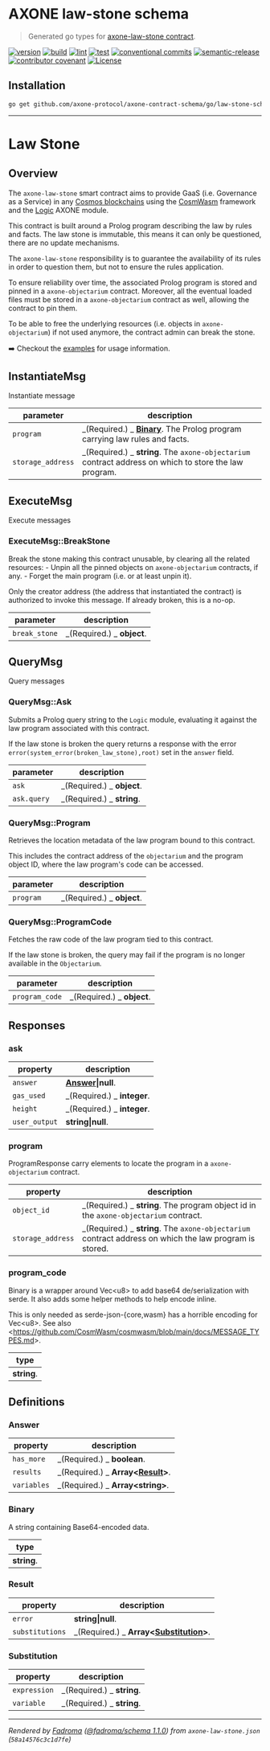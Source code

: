 # AXONE law-stone schema

> Generated go types for [axone-law-stone contract](https://github.com/axone-protocol/contracts/tree/v3.0.0-54-gb243e6d/contracts/axone-law-stone).

[![version](https://img.shields.io/github/v/release/axone-protocol/axone-contract-schema?style=for-the-badge&logo=github)](https://github.com/axone-protocol/axone-contract-schema/releases)
[![build](https://img.shields.io/github/actions/workflow/status/axone-protocol/axone-contract-schema/build.yml?branch=main&label=build&style=for-the-badge&logo=github)](https://github.com/axone-protocol/axone-contract-schema/actions/workflows/build.yml)
[![lint](https://img.shields.io/github/actions/workflow/status/axone-protocol/axone-contract-schema/lint.yml?branch=main&label=lint&style=for-the-badge&logo=github)](https://github.com/axone-protocol/axone-contract-schema/actions/workflows/lint.yml)
[![test](https://img.shields.io/github/actions/workflow/status/axone-protocol/axone-contract-schema/test.yml?branch=main&label=test&style=for-the-badge&logo=github)](https://github.com/axone-protocol/axone-contract-schema/actions/workflows/test.yml)
[![conventional commits](https://img.shields.io/badge/Conventional%20Commits-1.0.0-yellow.svg?style=for-the-badge&logo=conventionalcommits)](https://conventionalcommits.org)
[![semantic-release](https://img.shields.io/badge/%20%20%F0%9F%93%A6%F0%9F%9A%80-semantic--release-e10079.svg?style=for-the-badge)](https://github.com/semantic-release/semantic-release)
[![contributor covenant](https://img.shields.io/badge/Contributor%20Covenant-2.1-4baaaa.svg?style=for-the-badge)](https://github.com/axone-protocol/.github/blob/main/CODE_OF_CONDUCT.md)
[![License](https://img.shields.io/badge/License-BSD_3--Clause-blue.svg?style=for-the-badge)](https://opensource.org/licenses/BSD-3-Clause)

## Installation

```bash
go get github.com/axone-protocol/axone-contract-schema/go/law-stone-schema
```

---

# Law Stone

## Overview

The `axone-law-stone` smart contract aims to provide GaaS (i.e. Governance as a Service) in any [Cosmos blockchains](https://cosmos.network/) using the [CosmWasm](https://cosmwasm.com/) framework and the [Logic](https://docs.axone.xyz/modules/next/logic) AXONE module.

This contract is built around a Prolog program describing the law by rules and facts. The law stone is immutable, this means it can only be questioned, there are no update mechanisms.

The `axone-law-stone` responsibility is to guarantee the availability of its rules in order to question them, but not to ensure the rules application.

To ensure reliability over time, the associated Prolog program is stored and pinned in a `axone-objectarium` contract. Moreover, all the eventual loaded files must be stored in a `axone-objectarium` contract as well, allowing the contract to pin them.

To be able to free the underlying resources (i.e. objects in `axone-objectarium`) if not used anymore, the contract admin can break the stone.

➡️ Checkout the [examples](https://github.com/axone-protocol/contracts/tree/main/contracts/axone-law-stone/examples/) for usage information.

## InstantiateMsg

Instantiate message

| parameter         | description                                                                                            |
| ----------------- | ------------------------------------------------------------------------------------------------------ |
| `program`         | _(Required.) _ **[Binary](#binary)**. The Prolog program carrying law rules and facts.                 |
| `storage_address` | _(Required.) _ **string**. The `axone-objectarium` contract address on which to store the law program. |

## ExecuteMsg

Execute messages

### ExecuteMsg::BreakStone

Break the stone making this contract unusable, by clearing all the related resources: - Unpin all the pinned objects on `axone-objectarium` contracts, if any. - Forget the main program (i.e. or at least unpin it).

Only the creator address (the address that instantiated the contract) is authorized to invoke this message. If already broken, this is a no-op.

| parameter     | description                |
| ------------- | -------------------------- |
| `break_stone` | _(Required.) _ **object**. |

## QueryMsg

Query messages

### QueryMsg::Ask

Submits a Prolog query string to the `Logic` module, evaluating it against the law program associated with this contract.

If the law stone is broken the query returns a response with the error `error(system_error(broken_law_stone),root)` set in the `answer` field.

| parameter   | description                |
| ----------- | -------------------------- |
| `ask`       | _(Required.) _ **object**. |
| `ask.query` | _(Required.) _ **string**. |

### QueryMsg::Program

Retrieves the location metadata of the law program bound to this contract.

This includes the contract address of the `objectarium` and the program object ID, where the law program's code can be accessed.

| parameter | description                |
| --------- | -------------------------- |
| `program` | _(Required.) _ **object**. |

### QueryMsg::ProgramCode

Fetches the raw code of the law program tied to this contract.

If the law stone is broken, the query may fail if the program is no longer available in the `Objectarium`.

| parameter      | description                |
| -------------- | -------------------------- |
| `program_code` | _(Required.) _ **object**. |

## Responses

### ask

| property      | description                  |
| ------------- | ---------------------------- |
| `answer`      | **[Answer](#answer)\|null**. |
| `gas_used`    | _(Required.) _ **integer**.  |
| `height`      | _(Required.) _ **integer**.  |
| `user_output` | **string\|null**.            |

### program

ProgramResponse carry elements to locate the program in a `axone-objectarium` contract.

| property          | description                                                                                             |
| ----------------- | ------------------------------------------------------------------------------------------------------- |
| `object_id`       | _(Required.) _ **string**. The program object id in the `axone-objectarium` contract.                   |
| `storage_address` | _(Required.) _ **string**. The `axone-objectarium` contract address on which the law program is stored. |

### program_code

Binary is a wrapper around Vec&lt;u8&gt; to add base64 de/serialization with serde. It also adds some helper methods to help encode inline.

This is only needed as serde-json-\{core,wasm\} has a horrible encoding for Vec&lt;u8&gt;. See also &lt;https://github.com/CosmWasm/cosmwasm/blob/main/docs/MESSAGE_TYPES.md&gt;.

| type        |
| ----------- |
| **string**. |

## Definitions

### Answer

| property    | description                                        |
| ----------- | -------------------------------------------------- |
| `has_more`  | _(Required.) _ **boolean**.                        |
| `results`   | _(Required.) _ **Array&lt;[Result](#result)&gt;**. |
| `variables` | _(Required.) _ **Array&lt;string&gt;**.            |

### Binary

A string containing Base64-encoded data.

| type        |
| ----------- |
| **string**. |

### Result

| property        | description                                                    |
| --------------- | -------------------------------------------------------------- |
| `error`         | **string\|null**.                                              |
| `substitutions` | _(Required.) _ **Array&lt;[Substitution](#substitution)&gt;**. |

### Substitution

| property     | description                |
| ------------ | -------------------------- |
| `expression` | _(Required.) _ **string**. |
| `variable`   | _(Required.) _ **string**. |

---

_Rendered by [Fadroma](https://fadroma.tech) ([@fadroma/schema 1.1.0](https://www.npmjs.com/package/@fadroma/schema)) from `axone-law-stone.json` (`58a14576c3c1d7fe`)_


